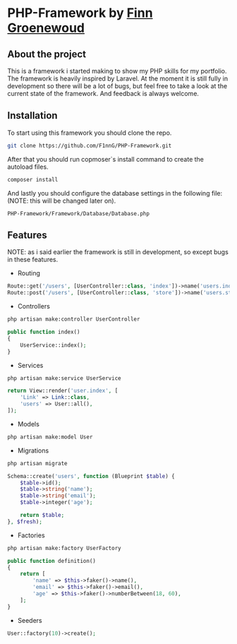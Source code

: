 # PHP-Framework by [Finn Groenewoud](https://github.com/F1nnG)

## About the project
This is a framework i started making to show my PHP skills for my portfolio. The framework is heavily inspired by Laravel. At the moment it is still fully in development so there will be a lot of bugs, but feel free to take a look at the current state of the framework. And feedback is always welcome.

## Installation
To start using this framework you should clone the repo.
```bash
git clone https://github.com/F1nnG/PHP-Framework.git
```
After that you should run copmoser`s install command to create the autoload files.
```bash
composer install
```
And lastly you should configure the database settings in the following file: (NOTE: this will be changed later on).
```
PHP-Framework/Framework/Database/Database.php
```

## Features
NOTE: as i said earlier the framework is still in development, so except bugs in these features.
- Routing
```php
Route::get('/users', [UserController::class, 'index'])->name('users.index');
Route::post('/users', [UserController::class, 'store'])->name('users.store');
```
- Controllers
```bash
php artisan make:controller UserController
```
```php
public function index()
{
    UserService::index();
}
```
- Services
```bash
php artisan make:service UserService
```
```php
return View::render('user.index', [
    'Link' => Link::class,
    'users' => User::all(),
]);
```
- Models
```bash
php artisan make:model User
```
- Migrations
```bash
php artisan migrate
```
```php
Schema::create('users', function (Blueprint $table) {
    $table->id();
    $table->string('name');
    $table->string('email');
    $table->integer('age');

    return $table;
}, $fresh);
```
- Factories
```bash
php artisan make:factory UserFactory
```
```php
public function definition()
{
    return [
        'name' => $this->faker()->name(),
        'email' => $this->faker()->email(),
        'age' => $this->faker()->numberBetween(18, 60),
    ];
}
```
- Seeders
```php
User::factory(10)->create();
```
